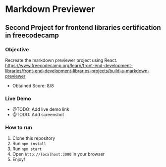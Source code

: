 # Markdown Previewer

## Second Project for frontend libraries certification in freecodecamp

### Objective

Recreate the markdown previewer project using React.
https://www.freecodecamp.org/learn/front-end-development-libraries/front-end-development-libraries-projects/build-a-markdown-previewer

- Obtained Score: 8/8

### Live Demo

- @TODO: Add live demo link
- @TODO: Add screenshot

### How to run

1. Clone this repository
2. Run `npm install`
3. Run `npm start`
4. Open `http://localhost:3000` in your browser
5. Enjoy!

